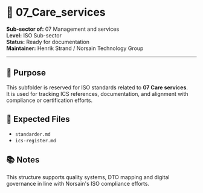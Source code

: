 # 📁 07_Care_services

**Sub-sector of:** 07 Management and services  
**Level:** ISO Sub-sector  
**Status:** Ready for documentation  
**Maintainer:** Henrik Strand / Norsain Technology Group  

---

## 📌 Purpose

This subfolder is reserved for ISO standards related to **07 Care services**.  
It is used for tracking ICS references, documentation, and alignment with compliance or certification efforts.

## 📄 Expected Files
- `standarder.md`
- `ics-register.md`

## 📚 Notes
This structure supports quality systems, DTO mapping and digital governance in line with Norsain's ISO compliance efforts.
